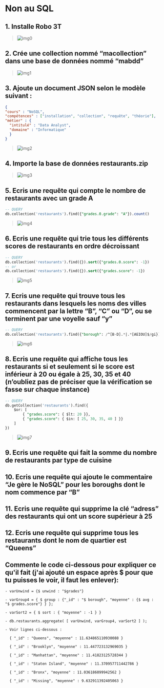 # Non au SQL

## 1. Installe Robo 3T
> ![img0](https://raw.githubusercontent.com/h4r1c0t/WildCodeSchool/master/Odyssey/NoSQL/img/0.png)


## 2. Crée une collection nommé “macollection” dans une base de données nommé “mabdd”
> ![img1](https://raw.githubusercontent.com/h4r1c0t/WildCodeSchool/master/Odyssey/NoSQL/img/1.png)

## 3. Ajoute un document JSON selon le modèle suivant :
```JSON
{
"cours" : "NoSQL",
"compétences" : ["installation", "collection", "requête", "théorie"],
"métier" : {
  "intitulé" : "Data Analyst",
  "domaine" : "Informatique"
  }
}
```

> ![img2](https://raw.githubusercontent.com/h4r1c0t/WildCodeSchool/master/Odyssey/NoSQL/img/2.png)

## 4. Importe la base de données restaurants.zip
> ![img3](https://raw.githubusercontent.com/h4r1c0t/WildCodeSchool/master/Odyssey/NoSQL/img/3.png)

## 5. Ecris une requête qui compte le nombre de restaurants avec un grade A
```SQL
-- QUERY
db.collection('restaurants').find({"grades.0.grade": "A"}).count()
```
> ![img4](https://raw.githubusercontent.com/h4r1c0t/WildCodeSchool/master/Odyssey/NoSQL/img/4.png)

## 6. Ecris une requête qui trie tous les différents scores de restaurants en ordre décroissant
```SQL
-- QUERY
db.collection('restaurants').find({}).sort({"grades.0.score": -1})
-- or
db.collection('restaurants').find({}).sort({"grades.score": -1})
```
> ![img5](https://raw.githubusercontent.com/h4r1c0t/WildCodeSchool/master/Odyssey/NoSQL/img/5.png)

## 7. Ecris une requête qui trouve tous les restaurants dans lesquels les noms des villes commencent par la lettre “B”, “C” ou “D”, ou se terminent par une voyelle sauf “y”
```SQL
-- QUERY
db.collection('restaurants').find({"borough": /^[B-D].*|.*[AEIOU]$/gi})
```
> ![img6](https://raw.githubusercontent.com/h4r1c0t/WildCodeSchool/master/Odyssey/NoSQL/img/6.png)

## 8. Ecris une requête qui affiche tous les restaurants si et seulement si le score est inférieur à 20 ou égale à 25, 30, 35 et 40 (n’oubliez pas de préciser que la vérification se fasse sur chaque instance)
```SQL
-- QUERY
db.getCollection('restaurants').find({
    $or: [
        { "grades.score": { $lt: 20 }},
        { "grades.score": { $in: [ 25, 30, 35, 40 ] }}
    ]
})
```
> ![img7](https://raw.githubusercontent.com/h4r1c0t/WildCodeSchool/master/Odyssey/NoSQL/img/7.png)

## 9. Ecris une requête qui fait la somme du nombre de restaurants par type de cuisine

## 10. Ecris une requête qui ajoute le commentaire “Je gère le NoSQL” pour les boroughs dont le nom commence par “B”

## 11. Ecris une requête qui supprime la clé “adress” des restaurants qui ont un score supérieur à 25

## 12. Ecris une requête qui supprime tous les restaurants dont le nom de quartier est “Queens”





## Commente le code ci-dessous pour expliquer ce qu'il fait (j'ai ajouté un espace après $ pour que tu puisses le voir, il faut les enlever):

```
- varUnwind = {$ unwind : "$grades"}

- varGroup4 = { $ group : {"_id" : "$ borough", "moyenne" : {$ avg : "$ grades.score"} } };

- varSort2 = { $ sort : { "moyenne" : -1 } }

- db.restaurants.aggregate( [ varUnwind, varGroup4, varSort2 ] );

- Voir lignes ci-dessous :

  { "_id" : "Queens", "moyenne" : 11.634865110930088 }

  { "_id" : "Brooklyn", "moyenne" : 11.447723132969035 }

  { "_id" : "Manhattan", "moyenne" : 11.41823125728344 }

  { "_id" : "Staten Island", "moyenne" : 11.370957711442786 }

  { "_id" : "Bronx", "moyenne" : 11.036186099942562 }

  { "_id" : "Missing", "moyenne" : 9.632911392405063 }
  ```
